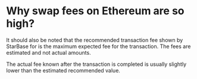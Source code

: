 # Why swap fees on Ethereum are so high?

It should also be noted that the recommended transaction fee shown by StarBase for is the maximum expected fee for the transaction. The fees are estimated and not actual amounts.

The actual fee known after the transaction is completed is usually slightly lower than the estimated recommended value.

